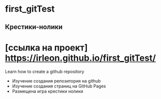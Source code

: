 # first_gitTest
## Крестики-нолики
# [ссылка на проект] https://irleon.github.io/first_gitTest/
Learn how to create a github repository 
- Изучение создания репозитория на github 
- Изучение создания страниц на GitHub Pages
- Размещена игра крестики нолики
